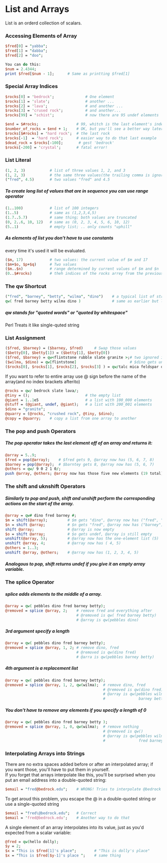 # List and Arrays
List is an orderd collection of scalars.

### Accessing Elements of Array
```perl
$fred[0] = "yabba";
$fred[1] = "dabba";
$fred[2] = "doo";

You can do this:
$num = 2.4344;
print $fred[$num - 1];      # Same as printting $fred[1]
```

### Special Array Indices
```perl
$rocks[0] = 'bedrock';              # One element
$rocks[1] = 'slate';                # another ...
$rocks[2] = 'lava';                 # and another ...
$rocks[3] = 'crused rock';          # and another...
$rocks[99] = 'schist';              # now there are 95 undef elements

$end = $#rocks;                 # 99, whitch is the last element's index
$number_of_rocks = $end + 1;    # OK, but you'll see a better way later
$rocks[$#rocks] = 'hard rock';  # the last rock
$rocks[-1]  = 'hard rock';      # easier way to do that last example
$dead_rock = $rocks[-100];       # gest 'bedrock'
$rocks[-200] = 'crystal';       # fatal error!
```

### List Literal
```perl
(1, 2, 3)           # list of three values 1, 2, and 3
(1, 2, 3)           # the same three values(the trailing comma is ignored)
("fred", 4.5)       # two values "fred" and 4.5
```

##### To create long list of values that are in sequence you can use range operator
```perl
(1..100)            # list of 100 integers
(1..5)              # same as (1,2,3,4,5)
(1.7..5.7)          # same thing; both values are truncated
(0, 2..6, 10, 12)   # same as (0, 2, 3, 4, 5, 6, 10, 12)
(5..1)              # empty list; .. only counts "uphill"
```
##### As elements of list you don't have to use constants
every time it's used it will be evaluated.
```perl
($m, 17)            # two values: the current value of $m and 17
($m+$o, $p+$q)      # Two values
($m..$n)            # range determined by current values of $m and $n
(0..$#rocks)        # theh indices of the rocks arrey from the previous section
```

### The qw Shortcut
```perl
("fred", "barney", "betty", "wilma", "dino")    # a typical list of strings
qw( fred barney betty wilma dino )              # same as earlier but less typing
```
##### *qw* stands for "quoted words" or "quoted by whitespace"
Perl Treats it like single-quted string

### List Assignment
```perl
($fred, $barney) = ($barney, $fred)     # Swap those values
($betty[0], $betty[1]) = ($betty[1], $betty[0])
($fred, $barney) = qw<flintstone rubble slate granite >;# two ignored items
($wilma, $dino) = qw[flintstone]                        # $dino gets undef
($rocks[0], $rocks[1], $rocks[2], $rocks[3] ) = qw/talc mica feldspar quartz/;  # you can build array with line of code like this
```
If you want to refer to entire array use @ sign before the name of the array(and no index brackets afterito)
```perl
@rocks = qw/ bedrock slate lava/;
@tiny = ();                         # the empty list
@giant = 1..1e5                     # a list with 100_000 elements
@stuff = (@giant, undef, @giant);   # a list with 200_001 elements
$dino = "granite";
@quarry = (@rocks, "crushed rock", @tiny, $dino);
@copy = @quarry;    # copy a list from one array to another
```

### The pop and push Operators
##### The pop operator takes the last element off of an array and returns it:
```perl
@array = 5..9;
$fred = pop(@array);    # $fred gets 9, @array now has (5, 6, 7, 8)
$barney = pop(@array);  # $barntey gets 8, @array now has (5, 6, 7)
@others = qw/ 9 0 2 1 0/;
push @array, @others; @array now has those five new elements (19 total)
```
### The shift and uknshift Operators
##### Similarly to pop and push, shift and unshift perform the corresponding actions on the start of the array.
```perl
@array = qw# dino fred barney #;
$m = shift(@array);         # $m gets "dino", @array now has ("fred", "barney")
$n = shift @array;          # $n gets "fred", @array now has ("barney")
shift @array;               # @array is now empty
$o = shift @array;          # $o gets undef, @array is still empty
unshift(@array, 5);         # @array now has the one-element list (5)
unshift @array, 4;          # @array now has ( 4, 5)
@others = 1..3;
unshift @array, @others;    # @array now has (1, 2, 3, 4, 5)
```
##### Analogous to *pop*, *shift* returns undef if you give it an empty array variable.

### The splice Operator
##### *splice* adds  elements to the middle of a array.
```perl
@array = qw( pebbles dino fred barney betty);
@removed = splice @array, 2;    # remove fred and everything after
                                # @removed is qw( fred barney betty)
                                # @array is qw(pebbles dino)
```
##### 3rd argument **specify a length**
```perl
@array = qw( pebbles dino fred barney betty);
@removed = splice @array, 1, 2; # remove dino, fred
                                # @removed is qw(dino fred)
                                # @arra is qw(pebbles barney betty)
```
##### 4th argument **is a replacement list**
```perl
@array = qw( pebbles dino fred barney betty);
@removed = splice @array, 1, 2, qw(wilma);  # remove dino, fred
                                            # @removed is qw(dino fred)
                                            # @array is qw(pebbles wilma
                                            #               barney betty)
```
##### You don't have to remove any elements if you specify a length of 0
```perl
@array = qw( pebbles dino fred barney betty );
@removed = splice @array, 1, 0, qw(wilma);  # remove nothing
                                            # @removed is qw()
                                            # @array is qw(pebbles wilma dino
                                            #               fred barney betty)
```
### Interpolating Arrays into Strings
There are no extra spaces added before or after an interpolated array;
if you want those, you'll have to put them in yourself.\
If you forget that arrays interpolate like this, you'll be surprised
when you put an email address into a double-quoted string:
```perl
$email = "fred@bedrock.edu";    # WRONG! Tries to interpolate @bedrock
```
To get aroud this problem, you escape the @ in a double-quoted string
or use a single-quoted string
```perl
$email = "fred\@bedrock.edu";   # Correct
$email = 'fred@bedrock.edu';    # Another way to do that
```
A single element of an array interpolates into its value,
just as you'd expected from a scalar variable:
```perl
@fred = qw(hello dolly);
$y = 2;
$x = "This is $fred[1]'s place";        # "This is dolly's place"
$x = "This is $fred[$y-1]'s place ";    # same thing
